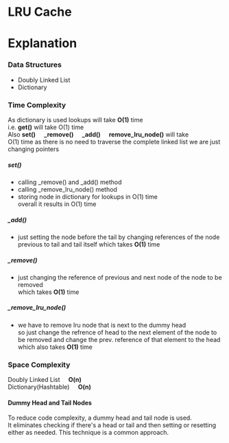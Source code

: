 # LRU Cache    
  
# Explanation    
### Data Structures    
  
 - Doubly Linked List  
 - Dictionary  

### Time Complexity 
  
As dictionary is used lookups will take **O(1)** time  
i.e. **get()** will take O(1) time  
Also **set()** &nbsp; &nbsp; **_remove()** &nbsp; &nbsp; **_add()** &nbsp; &nbsp; **remove_lru_node()** will take  
O(1) time as there is no need to traverse the complete linked list we are just changing pointers  
##### set()  
 - calling _remove() and _add() method 
 - calling _remove_lru_node() method  
 - storing node in dictionary for lookups in O(1) time   
   overall it results in O(1) time  

##### _add()  
- just setting the node before the tail by changing references of the node previous to tail and tail itself
  which takes **O(1)** time  
  
##### _remove()  
- just changing the reference of previous and next node of the node to be removed  
which takes **O(1)** time  
  
##### _remove_lru_node()  
- we have to remove lru node that is next to the dummy head  
so just change the refrence of head to the next element of the node to be removed and change the prev.   reference of that element to the head  
which also takes **O(1)** time 
  
  

### Space Complexity  
Doubly Linked List &nbsp; &nbsp; **O(n)**  
Dictionary(Hashtable) &nbsp; &nbsp; **O(n)**  
  


#### Dummy Head and Tail Nodes  
To reduce code complexity, a dummy head and tail node is used.  
It eliminates checking if there's a head or tail and then setting or resetting either as needed.  This technique is a common   approach.  
  


